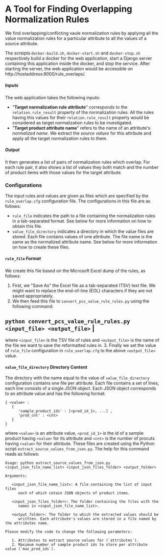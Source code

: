 # A Tool for Finding Overlapping Normalization Rules

We find overlapping/conflicting vaule normalization rules by applying all the value normalization rules for a particular attribute to all the values of a source attribute.

The screipts `docker-build.sh`, `docker-start.sh` and `docker-stop.sh` respectively build a docker for the web application, start a Django server containing this application inside the docker, and stop the service. After starting the server, the web application would be accessible on http://hostaddress:8000/rule\_overlaps/.

##### Inputs

The web application takes the following inputs:

   * "**Target normalization rule attribute**" corresponds to the `relation.rule_result` property of the normalization rules. All the rules having this values for their `relation.rule_result` property would be considered as target normalization rules to be investigated.
   * "**Target product attribute name**" refers to the name of an attribute's *normalized name*. We extract the *source values* for this attribute and apply all the target normalization rules to them.

##### Output

It then generates a list of pairs of normalization rules which overlap. For each rule pair, it also shows a list of values they both match and the number of product items with those values for the target attribute.

### Configurations

The input rules and values are given as files which are specified by the `rule_overlap.cfg` configuration file. The configurations in this file are as follows:

   * `rule_file` indicates the path to a file containing the normalization rules in a tab-separated format. See below for more information on how to obtain this file.
   * `value_file_directory` indicates a directory in which the value files are stored. Each file contains values of one attribute. The file name is the same as the normalized attribute name. See below for more information on how to create these files.

##### `rule_file` Format

We create this file based on the Microsoft Excel dump of the rules, as follows:

   1. First, we "Save As" the Excel file as a tab-separated (TSV) text file. We might want to replace the end-of-line (EOL) characters if they are not saved appropriately.
   2. We then feed this file to `convert_pcs_value_rule_rules.py` using the following command:

   `python convert_pcs_value_rule_rules.py <input_file> <output_file>` |
   ---------------------------------------------------------------------

   where `<input_file>` is the TSV file of rules and `<output_file>` is the name of the file we want to save the reformatted rules in.
   3. Finally we set the value of `rule_file` configuration in `rule_overlap.cfg` to the above `<output_file>` value.

#### `value_file_directory` Directory Content

The directory with the name equal to the value of `value_file_directory` configuration contains one file per attribute. Each file contains a set of lines, each line consists of a single JSON object. Each JSON object corresponds to an attribute value and has the following format:
```
{ <value> :
   {
      'sample_product_ids' : [<prod_id_1>, ...] ,
      'prod_cnt' : <cnt>
   }
}
```
where `<value>` is an attribute value, `<prod_id_1>` is the id of a sample product having `<value>` for its attribute and `<cnt>` is the number of procuts having `<value>` for their attribute.
These files are created using the Python script `extract_source_values_from_json.py`. The help for this command reads as follows:

```
Usage: python extract_source_values_from_json.py <input_json_file_name_list> <input_json_files_folder> <output_folder>

Arguments:

   <input_json_file_name_list>: A file containing the list of input files 
      each of which cotain JSON objects of product items.

   <input_json_files_folder>: The folder containing the files with the 
      names in <input_json_file_name_list>.

   <output_folder>: The folder to which the extracted values should be 
      writtten. Each attribute's values are stored in a file named by the attributes name.

Please modify the code to change the following parameters:

   1. Attributes to extract source values for (`attributes`).
   2. Maximum number of sample product ids to store per attribute value (`max_prod_ids`).
```
